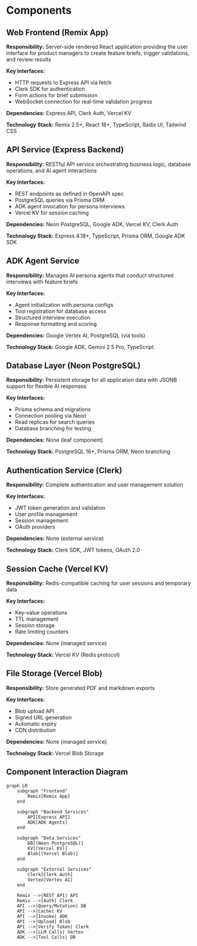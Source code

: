 # Components

## Web Frontend (Remix App)
**Responsibility:** Server-side rendered React application providing the user interface for product managers to create feature briefs, trigger validations, and review results

**Key Interfaces:**
- HTTP requests to Express API via fetch
- Clerk SDK for authentication
- Form actions for brief submission
- WebSocket connection for real-time validation progress

**Dependencies:** Express API, Clerk Auth, Vercel KV

**Technology Stack:** Remix 2.5+, React 18+, TypeScript, Radix UI, Tailwind CSS

## API Service (Express Backend)
**Responsibility:** RESTful API service orchestrating business logic, database operations, and AI agent interactions

**Key Interfaces:**
- REST endpoints as defined in OpenAPI spec
- PostgreSQL queries via Prisma ORM
- ADK agent invocation for persona interviews
- Vercel KV for session caching

**Dependencies:** Neon PostgreSQL, Google ADK, Vercel KV, Clerk Auth

**Technology Stack:** Express 4.18+, TypeScript, Prisma ORM, Google ADK SDK

## ADK Agent Service
**Responsibility:** Manages AI persona agents that conduct structured interviews with feature briefs

**Key Interfaces:**
- Agent initialization with persona configs
- Tool registration for database access
- Structured interview execution
- Response formatting and scoring

**Dependencies:** Google Vertex AI, PostgreSQL (via tools)

**Technology Stack:** Google ADK, Gemini 2.5 Pro, TypeScript

## Database Layer (Neon PostgreSQL)
**Responsibility:** Persistent storage for all application data with JSONB support for flexible AI responses

**Key Interfaces:**
- Prisma schema and migrations
- Connection pooling via Neon
- Read replicas for search queries
- Database branching for testing

**Dependencies:** None (leaf component)

**Technology Stack:** PostgreSQL 16+, Prisma ORM, Neon branching

## Authentication Service (Clerk)
**Responsibility:** Complete authentication and user management solution

**Key Interfaces:**
- JWT token generation and validation
- User profile management
- Session management
- OAuth providers

**Dependencies:** None (external service)

**Technology Stack:** Clerk SDK, JWT tokens, OAuth 2.0

## Session Cache (Vercel KV)
**Responsibility:** Redis-compatible caching for user sessions and temporary data

**Key Interfaces:**
- Key-value operations
- TTL management
- Session storage
- Rate limiting counters

**Dependencies:** None (managed service)

**Technology Stack:** Vercel KV (Redis protocol)

## File Storage (Vercel Blob)
**Responsibility:** Store generated PDF and markdown exports

**Key Interfaces:**
- Blob upload API
- Signed URL generation
- Automatic expiry
- CDN distribution

**Dependencies:** None (managed service)

**Technology Stack:** Vercel Blob Storage

## Component Interaction Diagram

```mermaid
graph LR
    subgraph "Frontend"
        Remix[Remix App]
    end
    
    subgraph "Backend Services"
        API[Express API]
        ADK[ADK Agents]
    end
    
    subgraph "Data Services"
        DB[(Neon PostgreSQL)]
        KV[(Vercel KV)]
        Blob[(Vercel Blob)]
    end
    
    subgraph "External Services"
        Clerk[Clerk Auth]
        Vertex[Vertex AI]
    end
    
    Remix -->|REST API| API
    Remix -->|Auth| Clerk
    API -->|Query/Mutation| DB
    API -->|Cache| KV
    API -->|Invoke| ADK
    API -->|Upload| Blob
    API -->|Verify Token| Clerk
    ADK -->|LLM Calls| Vertex
    ADK -->|Tool Calls| DB
```
